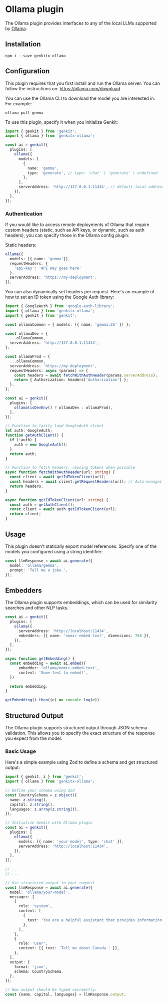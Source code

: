 # Ollama plugin

The Ollama plugin provides interfaces to any of the local LLMs supported by
[Ollama](https://ollama.com/).

## Installation

```posix-terminal
npm i --save genkitx-ollama
```

## Configuration

This plugin requires that you first install and run the Ollama server. You can
follow the instructions on: https://ollama.com/download

You can use the Ollama CLI to download the model you are interested in. For
example:

```posix-terminal
ollama pull gemma
```

To use this plugin, specify it when you initialize Genkit:

```ts
import { genkit } from 'genkit';
import { ollama } from 'genkitx-ollama';

const ai = genkit({
  plugins: [
    ollama({
      models: [
        {
          name: 'gemma',
          type: 'generate', // type: 'chat' | 'generate' | undefined
        },
      ],
      serverAddress: 'http://127.0.0.1:11434', // default local address
    }),
  ],
});
```

### Authentication

If you would like to access remote deployments of Ollama that require custom
headers (static, such as API keys, or dynamic, such as auth headers), you can
specify those in the Ollama config plugin:

Static headers:

```ts
ollama({
  models: [{ name: 'gemma'}],
  requestHeaders: {
    'api-key': 'API Key goes here'
  },
  serverAddress: 'https://my-deployment',
}),
```

You can also dynamically set headers per request. Here's an example of how to
set an ID token using the Google Auth library:

```ts
import { GoogleAuth } from 'google-auth-library';
import { ollama } from 'genkitx-ollama';
import { genkit } from 'genkit';

const ollamaCommon = { models: [{ name: 'gemma:2b' }] };

const ollamaDev = {
  ...ollamaCommon,
  serverAddress: 'http://127.0.0.1:11434',
};

const ollamaProd = {
  ...ollamaCommon,
  serverAddress: 'https://my-deployment',
  requestHeaders: async (params) => {
    const headers = await fetchWithAuthHeader(params.serverAddress);
    return { Authorization: headers['Authorization'] };
  },
};

const ai = genkit({
  plugins: [
    ollama(isDevEnv() ? ollamaDev : ollamaProd),
  ],
});

// Function to lazily load GoogleAuth client
let auth: GoogleAuth;
function getAuthClient() {
  if (!auth) {
    auth = new GoogleAuth();
  }
  return auth;
}

// Function to fetch headers, reusing tokens when possible
async function fetchWithAuthHeader(url: string) {
  const client = await getIdTokenClient(url);
  const headers = await client.getRequestHeaders(url); // Auto-manages token refresh
  return headers;
}

async function getIdTokenClient(url: string) {
  const auth = getAuthClient();
  const client = await auth.getIdTokenClient(url);
  return client;
}
```

## Usage

This plugin doesn't statically export model references. Specify one of the
models you configured using a string identifier:

```ts
const llmResponse = await ai.generate({
  model: 'ollama/gemma',
  prompt: 'Tell me a joke.',
});
```

## Embedders

The Ollama plugin supports embeddings, which can be used for similarity searches
and other NLP tasks.

```ts
const ai = genkit({
  plugins: [
    ollama({
      serverAddress: 'http://localhost:11434',
      embedders: [{ name: 'nomic-embed-text', dimensions: 768 }],
    }),
  ],
});

async function getEmbedding() {
  const embedding = await ai.embed({
      embedder: 'ollama/nomic-embed-text',
      content: 'Some text to embed!',
  })

  return embedding;
}

getEmbedding().then((e) => console.log(e))
```

## Structured Output
The Ollama plugin supports structured output through JSON schema validation. This allows you to specify the exact structure of the response you expect from the model.
### Basic Usage
Here's a simple example using Zod to define a schema and get structured output:
```ts
import { genkit, z } from 'genkit';
import { ollama } from 'genkitx-ollama';

// Define your schema using Zod
const CountrySchema = z.object({
  name: z.string(),
  capital: z.string(),
  languages: z.array(z.string()),
});

// Initialize Genkit with Ollama plugin
const ai = genkit({
  plugins: [
    ollama({
      models: [{ name: 'your-model', type: 'chat' }],
      serverAddress: 'http://localhost:11434',
    }),
  ],
});

// ...
// ...

// Use structured output in your request
const llmResponse = await ai.generate({
  model: 'ollama/your-model',
  messages: [
    {
      role: 'system',
      content: [
        {
          text: 'You are a helpful assistant that provides information about countries in a structured format.',
        },
      ],
    },
    {
      role: 'user',
      content: [{ text: 'Tell me about Canada.' }],
    },
  ],
  output: {
    format: 'json',
    schema: CountrySchema,
  },
});

// Now output should be typed correectly:
const {name, capital, languages} = llmResponse.output;

```